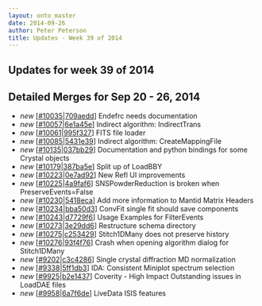 ```yaml
---
layout: onto_master
date: 2014-09-26
author: Peter Peterson
title: Updates - Week 39 of 2014
---
```

Updates for week 39 of 2014
---------------------------

Detailed Merges for Sep 20 - 26, 2014
-------------------------------------
* *new* \[[#10035](http://trac.mantidproject.org/mantid/ticket/10035)\|[709aedd](https://github.com/mantidproject/mantid/commit/709aedd82e94dbe1e6be4fb10a9cad031f0d6d57)\] Endefrc needs documentation
* *new* \[[#10057](http://trac.mantidproject.org/mantid/ticket/10057)\|[6e1a45e](https://github.com/mantidproject/mantid/commit/6e1a45e71131a98a71181108d8340da16777e8ee)\] Indirect algorithm: IndirectTrans
* *new* \[[#10061](http://trac.mantidproject.org/mantid/ticket/10061)\|[995f327](https://github.com/mantidproject/mantid/commit/995f32768cd94c786f5af7a89f8d5c92304c2679)\] FITS file loader
* *new* \[[#10085](http://trac.mantidproject.org/mantid/ticket/10085)\|[5431e39](https://github.com/mantidproject/mantid/commit/5431e398f23a466658d1601e2ba853cbe518a09d)\] Indirect algorithm: CreateMappingFile
* *new* \[[#10135](http://trac.mantidproject.org/mantid/ticket/10135)\|[037bb29](https://github.com/mantidproject/mantid/commit/037bb292865b6b2ce6e31b6eeef919baec205ed5)\] Documentation and python bindings for some Crystal objects
* *new* \[[#10179](http://trac.mantidproject.org/mantid/ticket/10179)\|[387ba5e](https://github.com/mantidproject/mantid/commit/387ba5e7117bb49128a948d9bf239dba2cc6954e)\] Split up of LoadBBY
* *new* \[[#10223](http://trac.mantidproject.org/mantid/ticket/10223)\|[0e7ad92](https://github.com/mantidproject/mantid/commit/0e7ad927d4b27b3a7590cf8814defc016628d18d)\] New Refl UI improvements
* *new* \[[#10225](http://trac.mantidproject.org/mantid/ticket/10225)\|[4a9faf6](https://github.com/mantidproject/mantid/commit/4a9faf6b86246c7846dba3d33c5839741d064f6d)\] SNSPowderReduction is broken when PreserveEvents=False
* *new* \[[#10230](http://trac.mantidproject.org/mantid/ticket/10230)\|[5418eca](https://github.com/mantidproject/mantid/commit/5418eca4ead93b8ad437d427b634683a2d900aa0)\] Add more information to Mantid Matrix Headers
* *new* \[[#10234](http://trac.mantidproject.org/mantid/ticket/10234)\|[bba50d3](https://github.com/mantidproject/mantid/commit/bba50d3d4baefa9e62d55b0fa86ea17193dfe249)\] ConvFit single fit should save components
* *new* \[[#10243](http://trac.mantidproject.org/mantid/ticket/10243)\|[d7729f6](https://github.com/mantidproject/mantid/commit/d7729f6ed4b5f50702443bb9d48c99e7e3362c89)\] Usage Examples for FilterEvents
* *new* \[[#10273](http://trac.mantidproject.org/mantid/ticket/10273)\|[3e29dd6](https://github.com/mantidproject/mantid/commit/3e29dd65d729e0085a01122095cc921cd734c90b)\] Restructure schema directory
* *new* \[[#10275](http://trac.mantidproject.org/mantid/ticket/10275)\|[c253429](https://github.com/mantidproject/mantid/commit/c25342988b7db8e68a5365a97aa8a098fda2977d)\] Stitch1DMany does not preserve history
* *new* \[[#10276](http://trac.mantidproject.org/mantid/ticket/10276)\|[93f4f76](https://github.com/mantidproject/mantid/commit/93f4f76f4531915cfa09bf35b636830b34a108bc)\] Crash when opening algorithm dialog for Stitch1DMany
* *new* \[[#9202](http://trac.mantidproject.org/mantid/ticket/9202)\|[c3c4286](https://github.com/mantidproject/mantid/commit/c3c4286609276e4aa154b4bff58fc8e6308531c0)\] Single crystal diffraction MD normalization
* *new* \[[#9338](http://trac.mantidproject.org/mantid/ticket/9338)\|[5ff1db3](https://github.com/mantidproject/mantid/commit/5ff1db39c544481d462dabaa772f342dc2fcc137)\] IDA: Consistent Miniplot spectrum selection
* *new* \[[#9925](http://trac.mantidproject.org/mantid/ticket/9925)\|[b2e1437](https://github.com/mantidproject/mantid/commit/b2e14370244197fd09706c261c276b73b4baba89)\] Coverity - High Impact Outstanding issues in LoadDAE files
* *new* \[[#9958](http://trac.mantidproject.org/mantid/ticket/9958)\|[6a7f6de](https://github.com/mantidproject/mantid/commit/6a7f6de185efff724f84b787535d73981bcf125c)\] LiveData ISIS features
